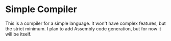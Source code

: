 # Simple Compiler

This is a compiler for a simple language. It won't have complex features, but the strict minimum. I plan to add Assembly code generation, but for now it will be itself.